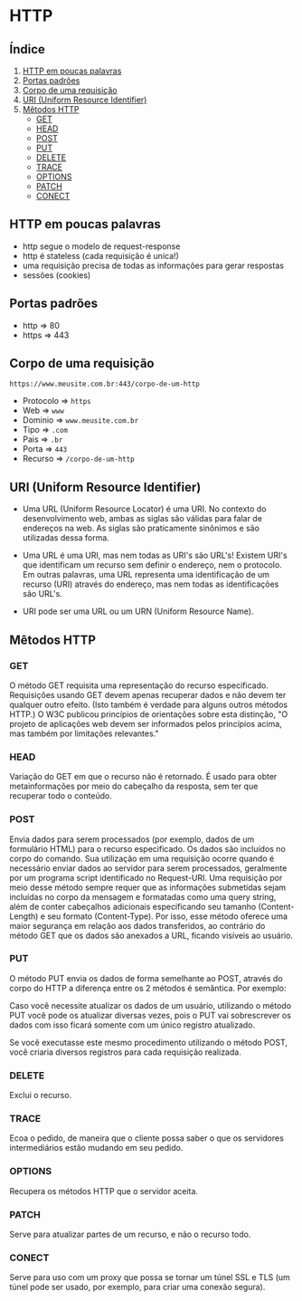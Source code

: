 # HTTP

## Índice

1. [HTTP em poucas palavras](#http-em-poucas-palavras)
2. [Portas padrões](#portas-padrões)
3. [Corpo de uma requisição](#corpo-de-uma-requisição)
4. [URI (Uniform Resource Identifier)](#uri-uniform-resource-identifier)
5. [Mêtodos HTTP](#mêtodos-http)
      - [GET](#get)
      - [HEAD](#head)
      - [POST](#post)
      - [PUT](#put)
      - [DELETE](#delete)
      - [TRACE](#trace)
      - [OPTIONS](#options)
      - [PATCH](#patch)
      - [CONECT](#conect)

## HTTP em poucas palavras

- http segue o modelo de request-response
- http é stateless (cada requisição é unica!)
- uma requisição precisa de todas as informações para gerar respostas
- sessões (cookies)

## Portas padrões

- http => 80
- https => 443

## Corpo de uma requisição

`https://www.meusite.com.br:443/corpo-de-um-http`

- Protocolo => `https`
- Web => `www`
- Dominio => `www.meusite.com.br`
- Tipo => `.com`
- Pais => `.br`
- Porta => `443`
- Recurso => `/corpo-de-um-http`

## URI (Uniform Resource Identifier)

- Uma URL (Uniform Resource Locator) é uma URI. No contexto do desenvolvimento web, ambas as siglas são válidas para falar de endereços na web. As siglas são praticamente sinônimos e são utilizadas dessa forma.

- Uma URL é uma URI, mas nem todas as URI's são URL's! Existem URI's que identificam um recurso sem definir o endereço, nem o protocolo. Em outras palavras, uma URL representa uma identificação de um recurso (URI) através do endereço, mas nem todas as identificações são URL's.

- URI pode ser uma URL ou um URN (Uniform Resource Name).

## Mêtodos HTTP

### GET

O método GET requisita uma representação do recurso especificado. Requisições usando GET devem apenas recuperar dados e não devem ter qualquer outro efeito. (Isto também é verdade para alguns outros métodos HTTP.) O W3C publicou princípios de orientações sobre esta distinção, "O projeto de aplicações web devem ser informados pelos princípios acima, mas também por limitações relevantes."

### HEAD

Variação do GET em que o recurso não é retornado. É usado para obter metainformações por meio do cabeçalho da resposta, sem ter que recuperar todo o conteúdo.

### POST

Envia dados para serem processados (por exemplo, dados de um formulário HTML) para o recurso especificado. Os dados são incluídos no corpo do comando. Sua utilização em uma requisição ocorre quando é necessário enviar dados ao servidor para serem processados, geralmente por um programa script identificado no Request-URI. Uma requisição por meio desse método sempre requer que as informações submetidas sejam incluídas no corpo da mensagem e formatadas como uma query string, além de conter cabeçalhos adicionais especificando seu tamanho (Content-Length) e seu formato (Content-Type). Por isso, esse método oferece uma maior segurança em relação aos dados transferidos, ao contrário do método GET que os dados são anexados a URL, ficando visíveis ao usuário.

### PUT

O método PUT envia os dados de forma semelhante ao POST, através do corpo do HTTP a diferença entre os 2 métodos é semântica. Por exemplo:

Caso você necessite atualizar os dados de um usuário, utilizando o método PUT você pode os atualizar diversas vezes, pois o PUT vai sobrescrever os dados com isso ficará somente com um único registro atualizado.

Se você executasse este mesmo procedimento utilizando o método POST, você criaria diversos registros para cada requisição realizada.

### DELETE

Exclui o recurso.

### TRACE

Ecoa o pedido, de maneira que o cliente possa saber o que os servidores intermediários estão mudando em seu pedido.

### OPTIONS

Recupera os métodos HTTP que o servidor aceita.

### PATCH

Serve para atualizar partes de um recurso, e não o recurso todo.

### CONECT

Serve para uso com um proxy que possa se tornar um túnel SSL e TLS (um túnel pode ser usado, por exemplo, para criar uma conexão segura).
